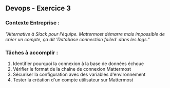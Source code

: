 ## Devops - Exercice 3

### **Contexte Entreprise :**

*"Alternative à Slack pour l'équipe. Mattermost démarre mais impossible de créer un compte, ça dit 'Database connection failed' dans les logs."*

### **Tâches à accomplir :**

1. Identifier pourquoi la connexion à la base de données échoue
2. Vérifier le format de la chaîne de connexion Mattermost
3. Sécuriser la configuration avec des variables d'environnement
4. Tester la création d'un compte utilisateur sur Mattermost